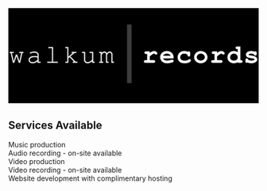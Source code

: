 <link href="../css/styles.css" rel="stylesheet" />

<div class="center">

<img src="./src/images/walkum_records.png" alt="walkum picture" class="title_picture">

## Services Available

Music production  
Audio recording - on-site available  
Video production  
Video recording - on-site available  
Website development with complimentary hosting  

</div>
